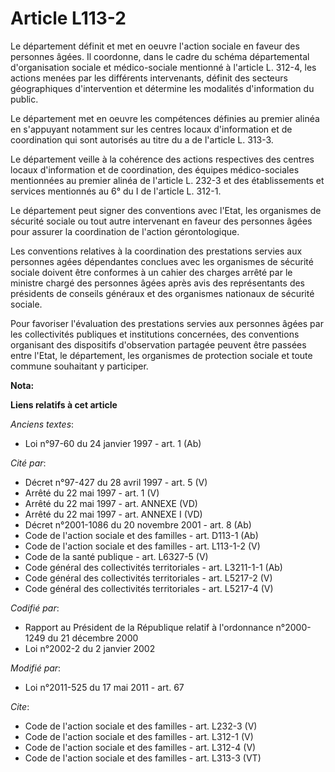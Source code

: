 # Article L113-2

Le département définit et met en oeuvre l'action sociale en faveur des personnes âgées. Il coordonne, dans le cadre du schéma
départemental d'organisation sociale et médico-sociale mentionné à l'article L. 312-4, les actions menées par les différents
intervenants, définit des secteurs géographiques d'intervention et détermine les modalités d'information du public. 

Le département met en oeuvre les compétences définies au premier alinéa en s'appuyant notamment sur les centres locaux
d'information et de coordination qui sont autorisés au titre du a de l'article L. 313-3. 

Le département veille à la cohérence des actions respectives des centres locaux d'information et de coordination, des équipes
médico-sociales mentionnées au premier alinéa de l'article L. 232-3 et des établissements et services mentionnés au 6° du I
de l'article L. 312-1. 

Le département peut signer des conventions avec l'Etat, les organismes de sécurité sociale ou tout autre intervenant en
faveur des personnes âgées pour assurer la coordination de l'action gérontologique. 

Les conventions relatives à la coordination des prestations servies aux personnes agées dépendantes conclues avec les
organismes de sécurité sociale doivent être conformes à un cahier des charges arrêté par le ministre chargé des personnes
âgées après avis des représentants des présidents de conseils généraux et des organismes nationaux de sécurité sociale. 

Pour favoriser l'évaluation des prestations servies aux personnes âgées par les collectivités publiques et institutions
concernées, des conventions organisant des dispositifs d'observation partagée peuvent être passées entre l'Etat, le
département, les organismes de protection sociale et toute commune souhaitant y participer.

**Nota:**



**Liens relatifs à cet article**

_Anciens textes_:

  - Loi n°97-60 du 24 janvier 1997 - art. 1 (Ab)

_Cité par_:

  - Décret n°97-427 du 28 avril 1997 - art. 5 (V)
  - Arrêté du 22 mai 1997 - art. 1 (V)
  - Arrêté du 22 mai 1997 - art. ANNEXE (VD)
  - Arrêté du 22 mai 1997 - art. ANNEXE I (VD)
  - Décret n°2001-1086 du 20 novembre 2001 - art. 8 (Ab)
  - Code de l'action sociale et des familles - art. D113-1 (Ab)
  - Code de l'action sociale et des familles - art. L113-1-2 (V)
  - Code de la santé publique - art. L6327-5 (V)
  - Code général des collectivités territoriales - art. L3211-1-1 (Ab)
  - Code général des collectivités territoriales - art. L5217-2 (V)
  - Code général des collectivités territoriales - art. L5217-4 (V)

_Codifié par_:

  - Rapport au Président de la République relatif à l'ordonnance n°2000-1249 du 21 décembre 2000
  - Loi n°2002-2 du 2 janvier 2002

_Modifié par_:

  - Loi n°2011-525 du 17 mai 2011 - art. 67

_Cite_:

  - Code de l'action sociale et des familles - art. L232-3 (V)
  - Code de l'action sociale et des familles - art. L312-1 (V)
  - Code de l'action sociale et des familles - art. L312-4 (V)
  - Code de l'action sociale et des familles - art. L313-3 (VT)
